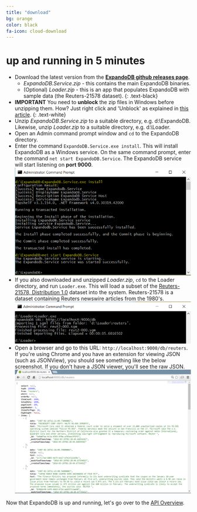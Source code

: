 ```yaml
---
title: "download"
bg: orange
color: black
fa-icon: cloud-download
---
```


# **up and running in 5 minutes**

- Download the latest version from the [**ExpandoDB github releases page**](https://github.com/cris-almodovar/expando-db/releases).
  * *ExpandoDB.Service.zip* - this contains the main ExpandoDB binaries.
  * (Optional) *Loader.zip* - this is an app that populates ExpandoDB with sample data (the Reuters-21578 dataset).
{: .text-black}  
- **IMPORTANT** You need to **unblock** the zip files in Windows before unzipping them. How? Just right click and 'Unblock' 
  as explained in [this article](http://www.thewindowsclub.com/unblock-file-windows-8). 
{: .text-white}  
- Unzip *ExpandoDB.Service.zip* to a suitable directory, e.g. d:\ExpandoDB. 
  Likewise, unzip *Loader.zip* to a suitable directory, e.g. d:\Loader.
- Open an Admin command prompt window and `cd` to the ExpandoDB directory. 
- Enter the command `ExpandoDB.Service.exe install`. This will install ExpandoDB as a Windows service. 
  On the same command prompt, enter the command `net start ExpandoDB.Service`. The ExpandoDB service will start listening on **port 9000**.  
  ![Start](img/install.png)
- If you also downloaded and unzipped *Loader.zip*, `cd` to the Loader directory, and run `Loader.exe`. 
  This will load a subset of the [Reuters-21578, Distribution 1.0](http://www.daviddlewis.com/resources/testcollections/reuters21578) 
  dataset into the system. Reuters-21578 is a dataset containing Reuters newswire articles from the 1980's.
  ![Loader](img/loader.png)
- Open a browser and go to this URL: `http://localhost:9000/db/reuters`. If you're using Chrome and you have an extension 
  for viewing JSON (such as JSONView), you should see something like the below screenshot. If you don't have a JSON viewer, you'll see the raw JSON.
  ![First Look](img/first-look.png)   

Now that ExpandoDB is up and running, let's go over to the [API Overview](#api-overview).
